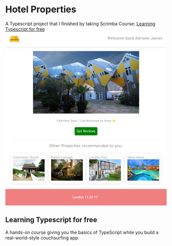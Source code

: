 # Hotel Properties
A Typescript project that I finished by taking Scrimba Course: [Learning Typescript for free](https://scrimba.com/learn/typescript)
![Hotel Properties Screenshot](https://github.com/lonewanderer27/hotel-properties/blob/master/hotel-properties-screenshot.png?raw=true)

## Learning Typescript for free
A hands-on course giving you the basics of TypeScript while you build a real-world-style couchsurfing app.